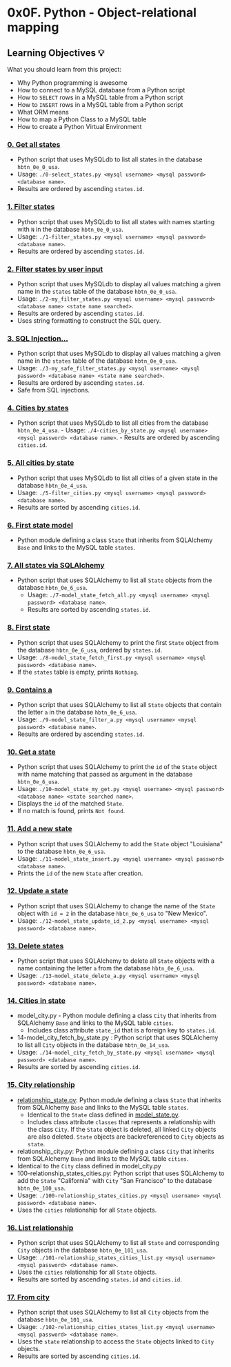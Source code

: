 
# 0x0F. Python - Object-relational mapping

## Learning Objectives :bulb:
What you should learn from this project:
-   Why Python programming is awesome
-   How to connect to a MySQL database from a Python script
-   How to  `SELECT`  rows in a MySQL table from a Python script
-   How to  `INSERT`  rows in a MySQL table from a Python script
-   What ORM means
-   How to map a Python Class to a MySQL table
-   How to create a Python Virtual Environment

### [0. Get all states](https://github.com/nyaxda/alx-higher_level_programming/blob/main/0x0F-python-object_relational_mapping/0-select_states.py)
-   Python script that uses MySQLdb to list all states in the database  `hbtn_0e_0_usa`.
-   Usage:  `./0-select_states.py <mysql username> <mysql password> <database name>`.
-   Results are ordered by ascending  `states.id`.


### [1. Filter states](https://github.com/nyaxda/alx-higher_level_programming/blob/main/0x0F-python-object_relational_mapping/1-filter_states.py)
-   Python script that uses MySQLdb to list all states with names starting with  `N`  in the database  `hbtn_0e_0_usa`.
-   Usage:  `./1-filter_states.py <mysql username> <mysql password> <database name>`.
 -   Results are ordered by ascending  `states.id`.


### [2. Filter states by user input](https://github.com/nyaxda/alx-higher_level_programming/blob/main/0x0F-python-object_relational_mapping/2-my_filter_states.py)
-   Python script that uses MySQLdb to display all values matching a given name in the  `states`  table of the database  `hbtn_0e_0_usa`.
-   Usage:  `./2-my_filter_states.py <mysql username> <mysql password> <database name> <state name searched>`.
-   Results are ordered by ascending  `states.id`.
-   Uses string formatting to construct the SQL query.


### [3. SQL Injection...](https://github.com/nyaxda/alx-higher_level_programming/blob/main/0x0F-python-object_relational_mapping/3-my_safe_filter_states.py)
-   Python script that uses MySQLdb to display all values matching a given name in the  `states`  table of the database  `hbtn_0e_0_usa`.
-   Usage:  `./3-my_safe_filter_states.py <mysql username> <mysql password> <database name> <state name searched>`.
-   Results are ordered by ascending  `states.id`.
-   Safe from SQL injections.


### [4. Cities by states](https://github.com/nyaxda/alx-higher_level_programming/blob/main/0x0F-python-object_relational_mapping/4-cities_by_state.py)
 -   Python script that uses MySQLdb to list all cities from the database  `hbtn_0e_4_usa`.
    -   Usage:  `./4-cities_by_state.py <mysql username> <mysql password> <database name>`.
    -   Results are ordered by ascending  `cities.id`.


### [5. All cities by state](https://github.com/nyaxda/alx-higher_level_programming/blob/main/0x0F-python-object_relational_mapping/5-filter_cities.py)
-   Python script that uses MySQLdb to list all cities of a given state in the database  `hbtn_0e_4_usa`.
-   Usage:  `./5-filter_cities.py <mysql username> <mysql password> <database name>`.
-   Results are sorted by ascending  `cities.id`.


### [6. First state model](https://github.com/nyaxda/alx-higher_level_programming/blob/main/0x0F-python-object_relational_mapping/6-model_state.py)
- Python module defining a class `State` that inherits from SQLAlchemy `Base` and links to the MySQL table `states`.

### [7. All states via SQLAlchemy](https://github.com/nyaxda/alx-higher_level_programming/blob/main/0x0F-python-object_relational_mapping/7-model_state_fetch_all.py)
-   Python script that uses SQLAlchemy to list all  `State`  objects from the database  `hbtn_0e_6_usa`.
    -   Usage:  `./7-model_state_fetch_all.py <mysql username> <mysql password> <database name>`.
    -   Results are sorted by ascending  `states.id`.

### [8. First state](https://github.com/nyaxda/alx-higher_level_programming/blob/main/0x0F-python-object_relational_mapping/8-model_state_fetch_first.py)
-   Python script that uses SQLAlchemy to print the first  `State`  object from the database  `hbtn_0e_6_usa`, ordered by  `states.id`.
-   Usage:  `./8-model_state_fetch_first.py <mysql username> <mysql password> <database name>`.
-   If the  `states`  table is empty, prints  `Nothing`.

### [9. Contains a](https://github.com/nyaxda/alx-higher_level_programming/blob/main/0x0F-python-object_relational_mapping/9-model_state_filter_a.py)
-   Python script that uses SQLAlchemy to list all  `State`  objects that contain the letter  `a`  in the database  `hbtn_0e_6_usa`.
-   Usage:  `./9-model_state_filter_a.py <mysql username> <mysql password> <database name>`.
-   Results are ordered by ascending  `states.id`.

### [10. Get a state](https://github.com/nyaxda/alx-higher_level_programming/blob/main/0x0F-python-object_relational_mapping/10-model_state_my_get.py)
-   Python script that uses SQLAlchemy to print the  `id`  of the  `State`  object with name matching that passed as argument in the database  `hbtn_0e_6_usa`.
-   Usage:  `./10-model_state_my_get.py <mysql username> <mysql password> <database name> <state searched name>`.
-   Displays the  `id`  of the matched  `State`.
-   If no match is found, prints  `Not found`.

### [11. Add a new state](https://github.com/nyaxda/alx-higher_level_programming/blob/main/0x0F-python-object_relational_mapping/11-model_state_insert.py)
-   Python script that uses SQLAlchemy to add the  `State`  object "Louisiana" to the database  `hbtn_0e_6_usa`.
-   Usage:  `./11-model_state_insert.py <mysql username> <mysql password> <database name>`.
-   Prints the  `id`  of the new  `State`  after creation.

### [12. Update a state](https://github.com/nyaxda/alx-higher_level_programming/blob/main/0x0F-python-object_relational_mapping/12-model_state_update_id_2.py)
-   Python script that uses SQLAlchemy to change the name of the  `State`  object with  `id = 2`  in the database  `hbtn_0e_6_usa`  to "New Mexico".
-   Usage:  `./12-model_state_update_id_2.py <mysql username> <mysql password> <database name>`.

### [13. Delete states](https://github.com/nyaxda/alx-higher_level_programming/blob/main/0x0F-python-object_relational_mapping/13-model_state_delete_a.py)
-   Python script that uses SQLAlchemy to delete all  `State`  objects with a name containing the letter  `a`  from the database  `hbtn_0e_6_usa`.
-   Usage:  `./13-model_state_delete_a.py <mysql username> <mysql password> <database name>`.

### [14. Cities in state](https://github.com/nyaxda/alx-higher_level_programming/blob/main/0x0F-python-object_relational_mapping/14-model_city_fetch_by_state.py)
-   model_city.py - Python module defining a class  `City`  that inherits from SQLAlchemy  `Base`  and links to the MySQL table  `cities`.
    -   Includes class attribute  `state_id`  that is a foreign key to  `states.id`.
-   14-model_city_fetch_by_state.py : Python script that uses SQLAlchemy to list all  `City`  objects in the database  `hbtn_0e_14_usa`.
-   Usage:  `./14-model_city_fetch_by_state.py <mysql username> <mysql password> <database name>`.
-   Results are sorted by ascending  `cities.id`.

### [15. City relationship](https://github.com/nyaxda/alx-higher_level_programming/blob/main/0x0F-python-object_relational_mapping/100-relationship_states_cities.py)
-   [relationship_state.py](https://github.com/Lordwill1/alx-higher_level_programming/blob/master/0x0F-python-object_relational_mapping/relationship_state.py): Python module defining a class  `State`  that inherits from SQLAlchemy  `Base`  and links to the MySQL table  `states`.
    -   Identical to the  `State`  class defined in  [model_state.py](https://github.com/Lordwill1/alx-higher_level_programming/blob/master/0x0F-python-object_relational_mapping/model_state.py).
    -   Includes class attribute  `classes`  that represents a relationship with the class  `City`. If the  `State`  object is deleted, all linked  `City`  objects are also deleted.  `State`  objects are backreferenced to  `City`  objects as  `state`.
-   relationship_city.py: Python module defining a class  `City`  that inherits from SQLAlchemy  `Base`  and links to the MySQL table  `cities`.
 -   Identical to the  `City`  class defined in  model_city.py
-   100-relationship_states_cities.py: Python script that uses SQLAlchemy to add the  `State`  "California" with  `City`  "San Francisco" to the database  `hbtn_0e_100_usa`.
-   Usage:  `./100-relationship_states_cities.py <mysql username> <mysql password> <database name>`.
-   Uses the  `cities`  relationship for all  `State`  objects.

### [16. List relationship](https://github.com/nyaxda/alx-higher_level_programming/blob/main/0x0F-python-object_relational_mapping/101-relationship_states_cities_list.py)
-   Python script that uses SQLAlchemy to list all  `State`  and corresponding  `City`  objects in the database  `hbtn_0e_101_usa`.
-   Usage:  `./101-relationship_states_cities_list.py <mysql username> <mysql password> <database name>`.
-   Uses the  `cities`  relationship for all  `State`  objects.
-   Results are sorted by ascending  `states.id`  and  `cities.id`.

### [17. From city](https://github.com/nyaxda/alx-higher_level_programming/blob/main/0x0F-python-object_relational_mapping/102-relationship_cities_states_list.py)
-   Python script that uses SQLAlchemy to list all  `City`  objects from the database  `hbtn_0e_101_usa`.
-   Usage:  `./102-relationship_cities_states_list.py <mysql username> <mysql password> <database name>`.
-   Uses the  `state`  relationship to access the  `State`  objects linked to  `City`  objects.
-   Results are sorted by ascending  `cities.id`.
